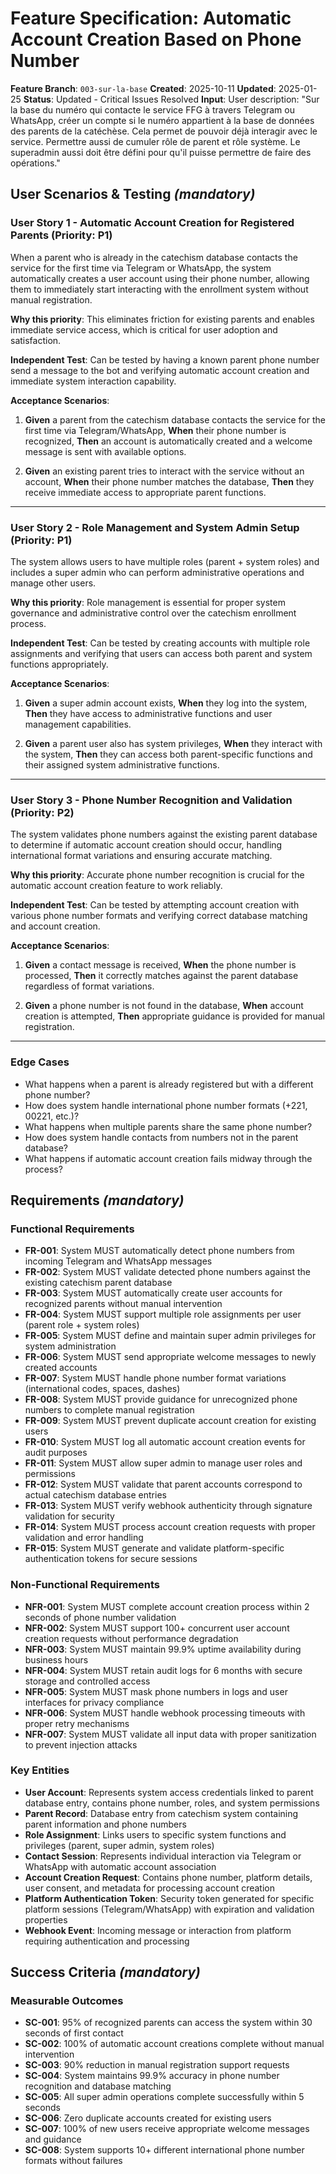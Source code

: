 # Feature Specification: Automatic Account Creation Based on Phone Number

**Feature Branch**: `003-sur-la-base`
**Created**: 2025-10-11
**Updated**: 2025-01-25
**Status**: Updated - Critical Issues Resolved
**Input**: User description: "Sur la base du numéro qui contacte le service FFG à travers Telegram ou WhatsApp, créer un compte si le numéro appartient à la base de données des parents de la catéchèse. Cela permet de pouvoir déjà interagir avec le service. Permettre aussi de cumuler rôle de parent et rôle système. Le superadmin aussi doit être défini pour qu'il puisse permettre de faire des opérations."

## User Scenarios & Testing *(mandatory)*

### User Story 1 - Automatic Account Creation for Registered Parents (Priority: P1)

When a parent who is already in the catechism database contacts the service for the first time via Telegram or WhatsApp, the system automatically creates a user account using their phone number, allowing them to immediately start interacting with the enrollment system without manual registration.

**Why this priority**: This eliminates friction for existing parents and enables immediate service access, which is critical for user adoption and satisfaction.

**Independent Test**: Can be tested by having a known parent phone number send a message to the bot and verifying automatic account creation and immediate system interaction capability.

**Acceptance Scenarios**:

1. **Given** a parent from the catechism database contacts the service for the first time via Telegram/WhatsApp, **When** their phone number is recognized, **Then** an account is automatically created and a welcome message is sent with available options.

2. **Given** an existing parent tries to interact with the service without an account, **When** their phone number matches the database, **Then** they receive immediate access to appropriate parent functions.

---

### User Story 2 - Role Management and System Admin Setup (Priority: P1)

The system allows users to have multiple roles (parent + system roles) and includes a super admin who can perform administrative operations and manage other users.

**Why this priority**: Role management is essential for proper system governance and administrative control over the catechism enrollment process.

**Independent Test**: Can be tested by creating accounts with multiple role assignments and verifying that users can access both parent and system functions appropriately.

**Acceptance Scenarios**:

1. **Given** a super admin account exists, **When** they log into the system, **Then** they have access to administrative functions and user management capabilities.

2. **Given** a parent user also has system privileges, **When** they interact with the system, **Then** they can access both parent-specific functions and their assigned system administrative functions.

---

### User Story 3 - Phone Number Recognition and Validation (Priority: P2)

The system validates phone numbers against the existing parent database to determine if automatic account creation should occur, handling international format variations and ensuring accurate matching.

**Why this priority**: Accurate phone number recognition is crucial for the automatic account creation feature to work reliably.

**Independent Test**: Can be tested by attempting account creation with various phone number formats and verifying correct database matching and account creation.

**Acceptance Scenarios**:

1. **Given** a contact message is received, **When** the phone number is processed, **Then** it correctly matches against the parent database regardless of format variations.

2. **Given** a phone number is not found in the database, **When** account creation is attempted, **Then** appropriate guidance is provided for manual registration.

---

### Edge Cases

- What happens when a parent is already registered but with a different phone number?
- How does system handle international phone number formats (+221, 00221, etc.)?
- What happens when multiple parents share the same phone number?
- How does system handle contacts from numbers not in the parent database?
- What happens if automatic account creation fails midway through the process?

## Requirements *(mandatory)*

### Functional Requirements

- **FR-001**: System MUST automatically detect phone numbers from incoming Telegram and WhatsApp messages
- **FR-002**: System MUST validate detected phone numbers against the existing catechism parent database
- **FR-003**: System MUST automatically create user accounts for recognized parents without manual intervention
- **FR-004**: System MUST support multiple role assignments per user (parent role + system roles)
- **FR-005**: System MUST define and maintain super admin privileges for system administration
- **FR-006**: System MUST send appropriate welcome messages to newly created accounts
- **FR-007**: System MUST handle phone number format variations (international codes, spaces, dashes)
- **FR-008**: System MUST provide guidance for unrecognized phone numbers to complete manual registration
- **FR-009**: System MUST prevent duplicate account creation for existing users
- **FR-010**: System MUST log all automatic account creation events for audit purposes
- **FR-011**: System MUST allow super admin to manage user roles and permissions
- **FR-012**: System MUST validate that parent accounts correspond to actual catechism database entries
- **FR-013**: System MUST verify webhook authenticity through signature validation for security
- **FR-014**: System MUST process account creation requests with proper validation and error handling
- **FR-015**: System MUST generate and validate platform-specific authentication tokens for secure sessions

### Non-Functional Requirements

- **NFR-001**: System MUST complete account creation process within 2 seconds of phone number validation
- **NFR-002**: System MUST support 100+ concurrent user account creation requests without performance degradation
- **NFR-003**: System MUST maintain 99.9% uptime availability during business hours
- **NFR-004**: System MUST retain audit logs for 6 months with secure storage and controlled access
- **NFR-005**: System MUST mask phone numbers in logs and user interfaces for privacy compliance
- **NFR-006**: System MUST handle webhook processing timeouts with proper retry mechanisms
- **NFR-007**: System MUST validate all input data with proper sanitization to prevent injection attacks

### Key Entities

- **User Account**: Represents system access credentials linked to parent database entry, contains phone number, roles, and system permissions
- **Parent Record**: Database entry from catechism system containing parent information and phone numbers
- **Role Assignment**: Links users to specific system functions and privileges (parent, super admin, system roles)
- **Contact Session**: Represents individual interaction via Telegram or WhatsApp with automatic account association
- **Account Creation Request**: Contains phone number, platform details, user consent, and metadata for processing account creation
- **Platform Authentication Token**: Security token generated for specific platform sessions (Telegram/WhatsApp) with expiration and validation properties
- **Webhook Event**: Incoming message or interaction from platform requiring authentication and processing

## Success Criteria *(mandatory)*

### Measurable Outcomes

- **SC-001**: 95% of recognized parents can access the system within 30 seconds of first contact
- **SC-002**: 100% of automatic account creations complete without manual intervention
- **SC-003**: 90% reduction in manual registration support requests
- **SC-004**: System maintains 99.9% accuracy in phone number recognition and database matching
- **SC-005**: All super admin operations complete successfully within 5 seconds
- **SC-006**: Zero duplicate accounts created for existing users
- **SC-007**: 100% of new users receive appropriate welcome messages and guidance
- **SC-008**: System supports 10+ different international phone number formats without failures
